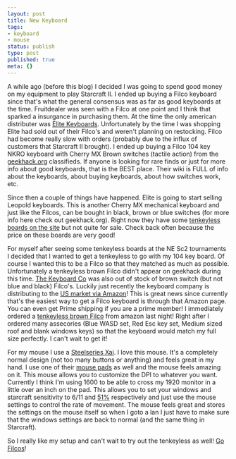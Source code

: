 ```yaml
---
layout: post
title: New Keyboard
tags:
- keyboard
- mouse
status: publish
type: post
published: true
meta: {}
---
```

<p>A while ago (before this blog) I decided I was going to spend good money on my equipment to play Starcraft II. I ended up buying a Filco keyboard since that's what the general consensus was as far as good keyboards at the time. Fruitdealer was seen with a Filco at one point and I think that sparked a insurgance in purchasing them. At the time the only american distributer was <a href="http://elitekeyboards.com/">Elite Keyboards</a>. Unfortunately by the time I was shopping Elite had sold out of their Filco's and weren't planning on restocking. Filco had become really slow with orders (probably due to the influx of customers that Starcraft II brought). I ended up buying a Filco 104 key NKRO keyboard with Cherry MX Brown switches (tactile action) from the <a href="http://geekhack.org/">geekhack.org</a> classifieds. If anyone is looking for rare finds or just for more info about good keyboards, that is the BEST place. Their wiki is FULL of info about the keyboards, about buying keyboards, about how switches work, etc.</p><p>Since then a couple of things have happened. Elite is going to start selling Leopold keyboards. This is another Cherry MX mechanical keyboard and just like the Filcos, can be bought in black, brown or blue switches (for more info here check out geekhack.org). Right now they have some <a href="http://elitekeyboards.com/products.php?sub=leopold">tenkeyless boards on the site</a> but not quite for sale. Check back often because the price on these boards are very good!</p><p>For myself after seeing some tenkeyless boards at the NE Sc2 tournaments I decided that I wanted to get a tenkeyless to go with my 104 key board. Of course I wanted this to be a Filco so that they matched as much as possible. Unfortunately a tenkeyless brown Filco didn't appear on geekhack during this time. <a href="http://keyboardco.com/">The Keyboard Co</a>&nbsp;was also out of stock of brown switch (but not blue and black) Filco's. Luckily just recently the keyboard company is distributing to the <a href="http://www.amazon.com/s?ie=UTF8&amp;search-alias=electronics&amp;field-manufacturer=The%20Keyboard%20Company">US market via Amazon</a>! This is great news since currently that's the easiest way to get a Filco keyboard is through that Amazon page. You can even get Prime shipping if you are a prime member! I immediately ordered a <a href="http://www.amazon.com/Majestouch-Tenkeyless-Tactile-Action-Keyboard/dp/B00304DCMG/ref=sr_1_4?s=electronics&amp;ie=UTF8&amp;qid=1299159854&amp;sr=1-4">tenkeyless brown Filco</a> from amazon last night! Right after I ordered many assecories (Blue WASD set, Red Esc key set, Medium sized roof and blank windows keys) so that the keyboard would match my full size perfectly. I can't wait to get it!</p><p>For my mouse I use a <a href="http://steelseries.com/us/products/mice/steelseries-xai-laser">Steelseries Xai</a>. I love this mouse. It's a completely normal design (not too many buttons or anything) and feels great in my hand. I use one of their <a href="http://steelseries.com/us/products/games/starcraft-ii/steelseries-qck-limited-edition-starcraft2-kerrigan-vs-zeratul">mouse pads</a>&nbsp;as well and the mouse feels amazing on it. This mouse allows you to customize the DPI to whatever you want. Currently I think I'm using 1600 to be able to cross my 1920 monitor in a little over an inch on the pad. This allows you to set your windows and starcraft sensitivity to 6/11 and <a href="http://www.teamliquid.net/forum/viewmessage.php?topic_id=165625">51%</a> respectively and just use the mouse settings to control the rate of movement. The mouse feels great and stores the settings on the mouse itself so when I goto a lan I just have to make sure that the windows settings are back to normal (and the same thing in Starcraft).</p><p>So I really like my setup and can't wait to try out the tenkeyless as well! <a href="http://www.amazon.com/s?ie=UTF8&amp;search-alias=electronics&amp;field-manufacturer=The%20Keyboard%20Company">Go Filcos</a>!</p>
